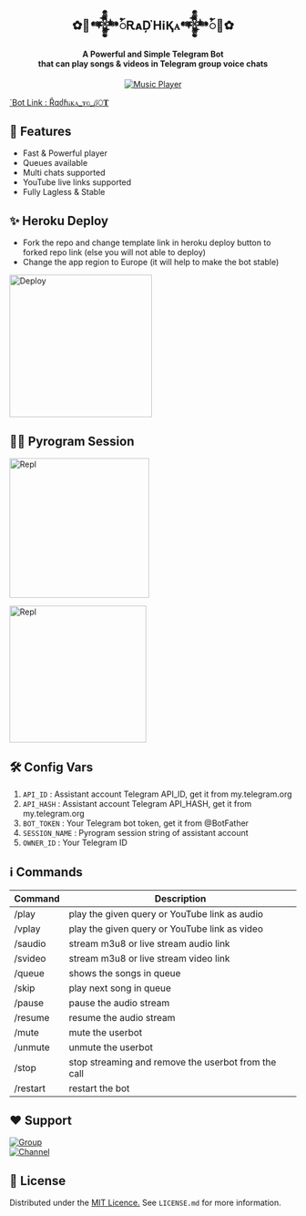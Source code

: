 <h2 align= center><b>✿🌹𒀱ꪳᎡᴀḐῊℹⱩꭺ𒀱ꪳ🌹✿</b></h2>
<h4 align = center>A Powerful and Simple Telegram Bot<br> that can play songs & videos in Telegram group voice chats</h4>


<p align="center"><a href="https://github.com/sakhaavvaavaj93/47MusicPlayerBot"><img src="https://telegra.ph/file/9ff042822b9997d2f925a.jpg" alt="Music Player"></p>

`Bot Link : [Ȓɑძꚕꭵꮶꭺ_ꮴꮳ_𝛽𝙾𝚻](https://t.me/Radhika_Vc_bot)
  
## 👀 Features
- Fast & Powerful player
- Queues available
- Multi chats supported
- YouTube live links supported
- Fully Lagless & Stable

## ✨ Heroku Deploy
- Fork the repo and change template link in heroku deploy button to forked repo link (else you will not able to deploy)
- Change the app region to Europe (it will help to make the bot stable)
  
<p align="left"><a href="https://dashboard.heroku.com/new?template=https://github.com/sakhaavvaavaj93/Radhikabot"><img src="https://img.shields.io/badge/Deploy%20To%20Heroku-blueviolet?style=for-the-badge&logo=heroku" width="250" alt="Deploy"></a></p>

## 🏃‍♂ Pyrogram Session

<p align="left"><a href="https://replit.com/@AaravxD/PyroStringSession#main.py"><img src="https://img.shields.io/badge/Generate%20On%20Repl-blueviolet?style=for-the-badge&logo=appveyor" width="245" alt="Repl"></a></p>  

<p align="left"><a href="https://t.me/YukkiStringBot"><img src="https://img.shields.io/badge/alternative%20On%20stringbot-blackorange?style=for-the-badge&logo=appveyor" width="240" alt="Repl"></a></p>  

## 🛠 Config Vars

1. `API_ID` : Assistant account Telegram API_ID, get it from my.telegram.org
2. `API_HASH` : Assistant account Telegram API_HASH, get it from my.telegram.org
3. `BOT_TOKEN` : Your Telegram bot token, get it from @BotFather
4. `SESSION_NAME` : Pyrogram session string of assistant account
5. `OWNER_ID` : Your Telegram ID

## ℹ️ Commands

| Command  | Description                                          |
| -------  | ---------------------------------------------------- |
| /play    | play the given query or YouTube link as audio        |
| /vplay   | play the given query or YouTube link as video        |
| /saudio  | stream m3u8 or live stream audio link                |
| /svideo  | stream m3u8 or live stream video link                |
| /queue   | shows the songs in queue                             |        
| /skip    | play next song in queue                              |
| /pause   | pause the audio stream                               |
| /resume  | resume the audio stream                              |
| /mute    | mute the userbot                                     |
| /unmute  | unmute the userbot                                   |
| /stop    | stop streaming and remove the userbot from the call  |
| /restart | restart the bot                                      |

## ❤️ Support

<a href="https://t.me/kk_kovilakam"><img src="https://img.shields.io/badge/Join-Telegram%20Group-blue.svg?logo=telegram" alt="Group"></a><br>
<a href="https://t.me/stenzle_appealchat"><img src="https://img.shields.io/badge/Join-Telegram%20Channel-red.svg?logo=Telegram" alt="Channel"></a>

## 📄 License

Distributed under the [MIT Licence.](https://github.com/ImJanindu/47MusicPlayer/blob/main/LICENSE) See `LICENSE.md` for more information.
